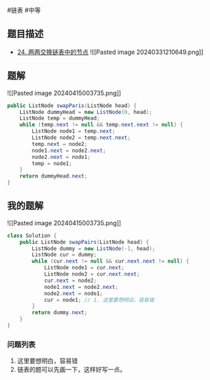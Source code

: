 #链表  #中等 
## 题目描述

- [24. 两两交换链表中的节点](https://leetcode.cn/problems/swap-nodes-in-pairs/)
![[Pasted image 20240331210649.png]]
## 题解

![[Pasted image 20240415003735.png]]

```java
public ListNode swapParis(ListNode head) {
	ListNode dummyHead = new ListNode(0, head);
	ListNode temp = dummyHead;
	while (temp.next != null && temp.next.next != null) {
		ListNode node1 = temp.next;
		ListNode node2 = temp.next.next;
		temp.next = node2;
		node1.next = node2.next;
		node2.next = node1;
		temp = node1;
	}
	return dummyHead.next;
}
```

## 我的题解

![[Pasted image 20240415003735.png]]

```java
class Solution {
	public ListNode swapPairs(ListNode head) {
		ListNode dummy = new ListNode(-1, head);
		ListNode cur = dummy;
		while (cur.next != null && cur.next.next != null) {
			ListNode node1 = cur.next;
			ListNode node2 = cur.next.next;
			cur.next = node2;
			node1.next = node2.next;
			node2.next = node1;
			cur = node1; // 1. 这里要想明白，容易错
		}
		return dummy.next;
	}
}
```

### 问题列表

1. 这里要想明白，容易错
2. 链表的题可以先画一下，这样好写一点。



